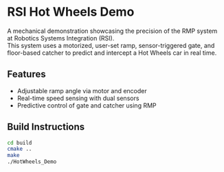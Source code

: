 # RSI Hot Wheels Demo

A mechanical demonstration showcasing the precision of the RMP system at Robotics Systems Integration (RSI).  
This system uses a motorized, user-set ramp, sensor-triggered gate, and floor-based catcher to predict and intercept a Hot Wheels car in real time.

## Features
- Adjustable ramp angle via motor and encoder  
- Real-time speed sensing with dual sensors  
- Predictive control of gate and catcher using RMP  

## Build Instructions
```bash
cd build
cmake ..
make
./HotWheels_Demo
